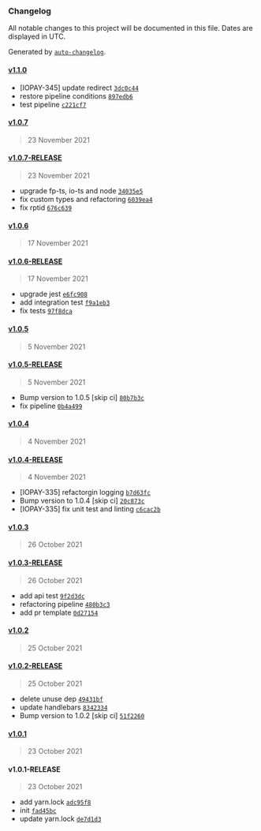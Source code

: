 ### Changelog

All notable changes to this project will be documented in this file. Dates are displayed in UTC.

Generated by [`auto-changelog`](https://github.com/CookPete/auto-changelog).

#### [v1.1.0](https://github.com/pagopa/pagopa-functions-checkout/compare/v1.0.7...v1.1.0)

- [IOPAY-345] update redirect [`3dc0c44`](https://github.com/pagopa/pagopa-functions-checkout/commit/3dc0c44982bac51d223aa606fa00c1192487ce5c)
- restore pipeline conditions [`897edb6`](https://github.com/pagopa/pagopa-functions-checkout/commit/897edb62290449fd38d5ddf2436e932b4b512150)
- test pipeline [`c221cf7`](https://github.com/pagopa/pagopa-functions-checkout/commit/c221cf76688c2ff13ce22fc8b56a1edbc40955f9)

#### [v1.0.7](https://github.com/pagopa/pagopa-functions-checkout/compare/v1.0.7-RELEASE...v1.0.7)

> 23 November 2021

#### [v1.0.7-RELEASE](https://github.com/pagopa/pagopa-functions-checkout/compare/v1.0.6...v1.0.7-RELEASE)

> 23 November 2021

- upgrade fp-ts, io-ts and node [`34035e5`](https://github.com/pagopa/pagopa-functions-checkout/commit/34035e59acc886c2d318a673ee14554736d8ab33)
- fix custom types and refactoring [`6039ea4`](https://github.com/pagopa/pagopa-functions-checkout/commit/6039ea4e527df74d7ad75a3739049fe99b30c6f4)
- fix rptid [`676c639`](https://github.com/pagopa/pagopa-functions-checkout/commit/676c639c0be3b7080d51759d793e510f4f92f09a)

#### [v1.0.6](https://github.com/pagopa/pagopa-functions-checkout/compare/v1.0.6-RELEASE...v1.0.6)

> 17 November 2021

#### [v1.0.6-RELEASE](https://github.com/pagopa/pagopa-functions-checkout/compare/v1.0.5...v1.0.6-RELEASE)

> 17 November 2021

- upgrade jest [`e6fc908`](https://github.com/pagopa/pagopa-functions-checkout/commit/e6fc908b96b3648efc60bf48bb0df26f15296b62)
- add integration test [`f9a1eb3`](https://github.com/pagopa/pagopa-functions-checkout/commit/f9a1eb302c5865b00b2e07df0adf507b4b885742)
- fix tests [`97f8dca`](https://github.com/pagopa/pagopa-functions-checkout/commit/97f8dca67829f5ccae7896494fe58b6a09185518)

#### [v1.0.5](https://github.com/pagopa/pagopa-functions-checkout/compare/v1.0.5-RELEASE...v1.0.5)

> 5 November 2021

#### [v1.0.5-RELEASE](https://github.com/pagopa/pagopa-functions-checkout/compare/v1.0.4...v1.0.5-RELEASE)

> 5 November 2021

- Bump version to 1.0.5 [skip ci] [`80b7b3c`](https://github.com/pagopa/pagopa-functions-checkout/commit/80b7b3c77abcd602e989e93b34ae1c65fb03037a)
- fix pipeline [`0b4a499`](https://github.com/pagopa/pagopa-functions-checkout/commit/0b4a4997749596ea7d5a6c9635591b6fd2c11dc8)

#### [v1.0.4](https://github.com/pagopa/pagopa-functions-checkout/compare/v1.0.4-RELEASE...v1.0.4)

> 4 November 2021

#### [v1.0.4-RELEASE](https://github.com/pagopa/pagopa-functions-checkout/compare/v1.0.3...v1.0.4-RELEASE)

> 4 November 2021

- [IOPAY-335] refactorgin logging [`b7d63fc`](https://github.com/pagopa/pagopa-functions-checkout/commit/b7d63fcdc9f422a7214a6b68983b9d20aadc5fca)
- Bump version to 1.0.4 [skip ci] [`20c873c`](https://github.com/pagopa/pagopa-functions-checkout/commit/20c873c5906470d3eaaa825234f9e29034896ce4)
- [IOPAY-335] fix unit test and linting [`c6cac2b`](https://github.com/pagopa/pagopa-functions-checkout/commit/c6cac2b1e77c72f7b6969ae42016673ead59b8cd)

#### [v1.0.3](https://github.com/pagopa/pagopa-functions-checkout/compare/v1.0.3-RELEASE...v1.0.3)

> 26 October 2021

#### [v1.0.3-RELEASE](https://github.com/pagopa/pagopa-functions-checkout/compare/v1.0.2...v1.0.3-RELEASE)

> 26 October 2021

- add api test [`9f2d3dc`](https://github.com/pagopa/pagopa-functions-checkout/commit/9f2d3dca24a2523a20c81112c3926fb46d3682d2)
- refactoring pipeline [`480b3c3`](https://github.com/pagopa/pagopa-functions-checkout/commit/480b3c3b9bc79d1a6b024a9a5a9f5283965160e4)
- add pr template [`0d27154`](https://github.com/pagopa/pagopa-functions-checkout/commit/0d2715445a591e5c50d478dfbefb7f89f8a38cc2)

#### [v1.0.2](https://github.com/pagopa/pagopa-functions-checkout/compare/v1.0.2-RELEASE...v1.0.2)

> 25 October 2021

#### [v1.0.2-RELEASE](https://github.com/pagopa/pagopa-functions-checkout/compare/v1.0.1...v1.0.2-RELEASE)

> 25 October 2021

- delete unuse dep [`49431bf`](https://github.com/pagopa/pagopa-functions-checkout/commit/49431bf1b2e11a8473d29fbe7b81d34ed7729598)
- update handlebars [`8342334`](https://github.com/pagopa/pagopa-functions-checkout/commit/834233434ddc800c2ca04f5f3686b036f825d2ca)
- Bump version to 1.0.2 [skip ci] [`51f2260`](https://github.com/pagopa/pagopa-functions-checkout/commit/51f2260c50b74413c15ded21bc80cc504a374181)

#### [v1.0.1](https://github.com/pagopa/pagopa-functions-checkout/compare/v1.0.1-RELEASE...v1.0.1)

> 23 October 2021

#### v1.0.1-RELEASE

> 23 October 2021

- add yarn.lock [`adc95f8`](https://github.com/pagopa/pagopa-functions-checkout/commit/adc95f86be27cbe7b0dcd096041ff515a2c41a34)
- init [`fad45bc`](https://github.com/pagopa/pagopa-functions-checkout/commit/fad45bcd1e65faec7b49c1ce78f86532c2f2482a)
- update yarn.lock [`de7d1d3`](https://github.com/pagopa/pagopa-functions-checkout/commit/de7d1d3d507a47b08cc4ae1e078880e1de3aeb70)
